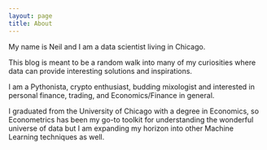 ```yaml
---
layout: page
title: About
---
```


My name is Neil and I am a data scientist living in Chicago.

This blog is meant to be a random walk into many of my curiosities where data can provide interesting solutions and inspirations.

I am a Pythonista, crypto enthusiast, budding mixologist and interested in personal finance, trading, and Economics/Finance in general.

I graduated from the University of Chicago with a degree in Economics, so Econometrics has been my go-to toolkit for understanding the wonderful universe of data but I am expanding my horizon into other Machine Learning techniques as well.
<br><br><br>
